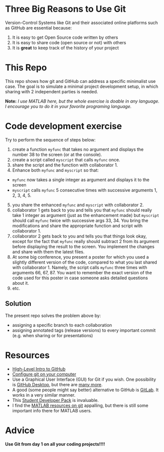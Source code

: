 # Three Big Reasons to Use Git 
Version-Control Systems like Git and their associated online platforms such as GitHub are essential because:
1. It is easy to get Open Source code written by others
2. It is easy to share code (open source or not) with others
3. It is **great** to keep track of the history of your project

# This Repo
This repo shows how git and GitHub can address a specific minimalist use case. The goal is to simulate a minimal project development setup, in which sharing with 2 independent parties is needed.

**Note:** _I use MATLAB here, but the whole exercise is doable in any language. I encourage you to do it in your favorite programing language._

# Code development exercise
Try to perform the sequence of steps below: 

1. create a function `myfunc` that takes no argument and displays the number 38 to the screen (or at the console).
2. create a script called `myscript` that calls `myfunc` once.
3. share the script and the function with collaborator 1.
4. Enhance both `myfunc` and `myscript` so that:  
  - `myfunc` now takes a single integer as argument and displays it to the screen
  - `myscript` calls `myfunc` 5 consecutive times with successive arguments 1, 2, 3, 4, 5.
5. you share the enhanced `myfunc` and `myscript` with collaborator 2.
6. collaborator 1 gets back to you and tells you that `myfunc` should really take 1 integer as argument (just as the enhancement made) but `myscript` should call `myfunc` twice with successive args 33, 34. You bring the modifications and share the appropriate function and script with collaborator 1.
7. collaborator 2 gets back to you and tells you that things look okay, except for the fact that `myfunc` really should subtract 2 from its argument before displaying the result to the screen. You implement the changes and share with them the latest files.
8. At some big conference, you present a poster for which you used a slightly different version of the code, compared to what you last shared with collaborator 1. Namely, the script calls `myfunc` three times with arguments 66, 67, 87. You want to remember the exact version of the code used for this poster in case someone asks detailed questions about it.
9. etc.

## Solution
The present repo solves the problem above by:
- assigning a specific branch to each collaboration
- assigning annotated tags (release versions) to every important commit (e.g. when sharing or for presentations)

# Resources
- [High-Level Intro to GitHub](https://youtu.be/w3jLJU7DT5E)
- [Configure git on your computer](https://help.github.com/en/github/getting-started-with-github/set-up-git)
- Use a Graphical User Interface (GUI) for Git if you wish. One possibility is [GitHub Desktop](https://help.github.com/en/desktop), but there are [many more](https://www.thewindowsclub.com/git-gui-clients-for-windows).
- A good (some people might say better) alternative to GitHub is [GitLab](https://about.gitlab.com/). It works in a very similar manner.
- This [Student Developer Pack](https://education.github.com/pack) is invaluable. 
- I find the [MATLAB resources on git](https://www.mathworks.com/help/matlab/matlab_prog/set-up-git-source-control.html) appalling, but there is still some important info there for MATLAB users.


# Advice
__**Use Git from day 1 on all your coding projects!!!!**__
